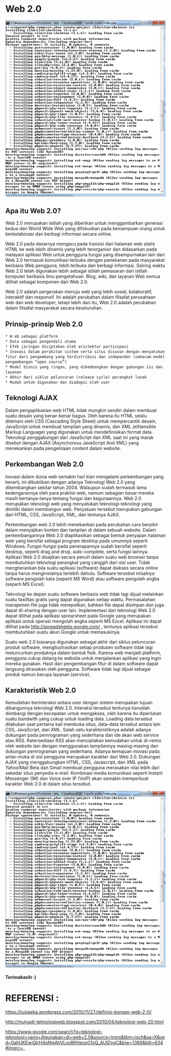 Web 2.0
=======
![logo](https://github.com/riskalest/tct/blob/master/minggu-06/TCT_per-6_1.PNG)

## Apa itu Web 2.0?

Web 2.0 merupakan istilah yang diberikan untuk menggambarkan generasi kedua dari World Wide Web yang difokuskan pada kemampuan orang untuk berkolaborasi dan berbagi informasi secara online.

Web 2.0 pada dasarnya mengacu pada transisi dari halaman web statis HTML ke web lebih dinamis yang lebih terorganisir dan didasarkan pada melayani aplikasi Web untuk pengguna.fungsi yang disempurnakan lain dari Web 2.0 termasuk komunikasi terbuka dengan penekanan pada masyarakat berbasis Web pengguna, lebih terbuka dan berbagi informasi. Seiring waktu Web 2.0 telah digunakan lebih sebagai istilah pemasaran dari istilah komputer berbasis ilmu pengetahuan. Blog, wiki, dan layanan Web semua dilihat sebagai komponen dari Web 2.0.

Web 2.0 adalah pergerakan menuju web yang lebih sosial, kolaboratif, interaktif dan responsif. Ini adalah perubahan dalam filsafat perusahaan web dan web developer, tetapi lebih dari itu, Web 2.0 adalah perubahan dalam filsafat masyarakat secara keseluruhan.

## Prinsip-prinsip Web 2.0

    * W eb sebagai platform
    * Data sebagai pengendali utama
    * Efek jaringan diciptakan oleh arsitektur partisipasi
    * Inovasi dalam perakitan sistem serta situs disusun dengan menyatukan fitur dari pengembang yang terdistribusi dan independen (semacam model pengembangan “open source”)
    * Model bisnis yang ringan, yang dikembangkan dengan gabungan isi dan layanan
    * Akhir dari siklus peluncuran (release cycle) perangkat lunak
    * Mudah untuk digunakan dan diadopsi oleh user

## Teknologi AJAX

Dalam pengaplikasian web HTML tidak mungkin sendiri dalam membuat suatu desain yang benar-benar bagus. Oleh karena itu HTML selalu ditemani oleh CSS (Cascading Style Sheet) 
untuk mempercantik desain, JavaScript untuk membuat tampilan yang dinamis, dan XML (eXtensible Markup Language) yang digunakan untuk mendefinisikan format data . Teknologi penggabungan dari JavaScript dan XML saat ini yang marak disebut dengan AJAX (Asynchorous JavaScript And XML) yang menekankan pada pengelolaan content dalam website. 


## Perkembangan Web 2.0 

Inovasi dalam dunia web semakin hari kian mengalami perkembangan yang berarti, ini dibuktikan dengan adanya Teknologi Web 2.0 yang dikembangkan sekitar tahun 2004. Walaupun sudah termasuk lama kedengarannya oleh para praktisi web, namum sebagian besar mereka masih bertanya-tanya tentang fungsi dan kegunaannya. Web 2.0 merupakan teknologi web yang menyatukan teknologi-teknologi yang dimiliki dalam membangun web. Penyatuan tersebut merupakan gabungan dari HTML, CSS, JavaScript, XML, dan tentunya AJAX.

Perkembangan web 2.0 lebih menekankan pada perubahan cara berpikir dalam menyajikan konten dan tampilan di dalam sebuah website. Dalam perkembangannya Web 2.0 diaplikasikan sebagai bentuk penyajian halaman web yang bersifat sebagai program desktop pada umumnya seperti Windows. Fungsi-fungsi pada penerapannya sudah bersifat seperti desktop, seperti drag and drop, auto-complete, serta fungsi lainnya. Aplikasi Web 2.0 disajikan secara penuh dalam suatu web browser tanpa membutuhkan teknologi perangkat yang canggih dari sisi user. Tidak mengherankan bila suatu aplikasi (software) dapat diakses secara online tanpa harus menginstalnya terlebih dahulu. Software tersebut misalnya software pengolah kata (seperti MS Word) atau software pengolah angka (seperti MS Excel).

Teknologi ke depan suatu software berbasis web tidak lagi dijual melainkan suatu fasilitas gratis yang dapat digunakan setiap waktu. Permasalahan manajemen file juga tidak merepotkan, bahkan file dapat disimpan dan juga dapat di-sharing dengan user lain. Implementasi dari teknologi Web 2.0 dapat dilihat pada aplikasi sprearsheet pada Google yang merupakan aplikasi untuk operasi mengolah angka seperti MS Excel. Aplikasi ini dapat dilihat pada http://spreadsheets.google.com/ , tentunya aplikasi tersebut membutuhkan suatu akun Google untuk memasukinya.

Suatu web 2.0 biasanya digunakan sebagai akhir dari siklus peluncuran produk software, mengilustrasikan setiap produsen software tidak lagi meluncurkan produknya dalam bentuk fisik. Karena web menjadi platform, pengguna cukup datang ke website untuk menjalankan aplikasi yang ingin mereka gunakan. Hasil dari pengembangan fitur di dalam software dapat langsung dirasakan oleh pengguna. Software tidak lagi dijual sebagai produk namun berupa layanan (service). 

## Karakteristik Web 2.0 

Kemudahan berinteraksi antara user dengan sistem merupakan tujuan dibangunnya teknologi Web 2.0. Interaksi tersebut tentunya haruslah diimbangi dengan kecepatan untuk mengakses, oleh karena itu diperlukan suatu bandwith yang cukup untuk loading data. Loading data tersebut dilakukan saat pertama kali membuka situs, data-data tersebut antara lain CSS, JavaScript, dan XML. Salah satu karakteristiknya adalah adanya dukungan pada pemrograman yang sederhana dan ide akan web service atau RSS. Ketersediaan RSS akan menciptakan kemudahan untuk di-remix oleh website lain dengan menggunakan tampilannya masing-masing dan dukungan pemrograman yang sederhana. Adanya kemajuan inovasi pada antar-muka di sisi pengguna merupakan karakter dari Web 2.0. Dukungan AJAX yang menggabungkan HTML, CSS, Javascript, dan XML pada Yahoo!Mail Beta dan Gmail membuat pengguna merasakan nilai lebih dari sekedar situs penyedia e-mail. Kombinasi media komunikasi seperti Instant Messenger (IM) dan Voice over IP (VoIP) akan semakin memperkuat karakter Web 2.0 di dalam situs tersebut.


![logo](https://github.com/riskalest/tct/blob/master/minggu-06/TCT_per-6_1.PNG)


#### Terimakasih :)


REFERENSI :
===========
https://lusiaeka.wordpress.com/2010/11/27/definisi-konsep-web-2-0/

http://mulyadi-tehnologiweb.blogspot.com/2010/04/teknologi-web-20.html

https://www.google.com/search?q=teknologi-teknologi+yang+digunakan+di+web+2.0&source=lnms&tbm=isch&sa=X&ved=0ahUKEwjQjrH4oNjeAhVLvo8KHeoqCfsQ_AUIDygC&biw=1366&bih=634#imgrc=_